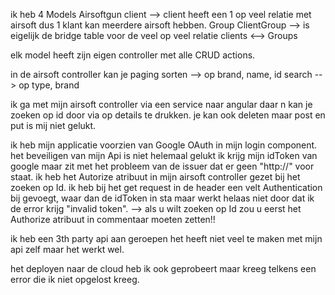 ik heb 4 Models 
    Airsoftgun
    client --> client heeft een 1 op veel relatie met airsoft dus 1 klant kan meerdere airsoft hebben.
    Group
    ClientGroup --> is eigelijk de bridge table voor de veel op veel relatie clients <--> Groups
    
elk model heeft zijn eigen controller met alle CRUD actions.

in de airsoft controller kan je 
        paging 
        sorten --> op brand, name, id
        search --> op type, brand
        
ik ga met mijn airsoft controller via een service naar angular daar n kan je zoeken op id door via op details te drukken.
je kan ook deleten maar post en put is mij niet gelukt.

ik heb mijn applicatie voorzien van Google OAuth in mijn login component.
het beveiligen van mijn Api is niet helemaal gelukt 
    ik krijg mijn idToken van google maar zit met het probleem van de issuer dat er geen "http://" voor staat.
    ik heb het Autorize atribuut in mijn airsoft controller gezet bij het zoeken op Id.
    ik heb bij het get request in de header een velt Authentication bij gevoegt,
    waar dan de idToken in sta maar werkt helaas niet door dat ik de error krijg "invalid token".
    --> als u wilt zoeken op Id zou u eerst het Authorize atribuut in commentaar moeten zetten!!
    
ik heb een 3th party api aan geroepen het heeft niet veel te maken met mijn api zelf maar het werkt wel.

het deployen naar de cloud heb ik ook geprobeert maar kreeg telkens een error die ik niet opgelost kreeg.